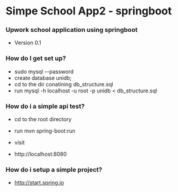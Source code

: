 
# Simpe School App2 - springboot #


### Upwork school application using springboot ###

* Version 0.1

### How do I get set up? ###

* sudo mysql --password
* create database unidb;
* cd to the dir conatining db_structure.sql
* run  mysql -h localhost -u root -p unidb < db_structure.sql


### How do i a simple api test? ###


* cd to the root directory
* run mvn spring-boot:run 


* visit
* http://localhost:8080


### How do i setup a simple project? ###

* http://start.spring.io

